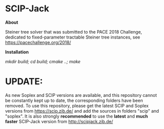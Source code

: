 # SCIP-Jack

**About**

Steiner tree solver that was submitted to the PACE 2018 Challenge, dedicated to fixed-parameter tractable Steiner tree instances, see
https://pacechallenge.org/2018/


**Installation**

*mkdir build;
cd build;
cmake ..; 
make*

# UPDATE:

As new Soplex and SCIP versions are available, and this repository cannot be constantly kept up to date, the corresponding folders 
have been removed. To use this repository, please get the latest SCIP and Soplex versions from https://scip.zib.de/ and add the sources in folders "scip" and "soplex". It is also strongly **recommended** to use the **latest** and **much faster** SCIP-Jack version from http://scipjack.zib.de/
